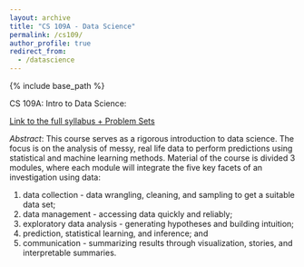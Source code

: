 ```yaml
---
layout: archive
title: "CS 109A - Data Science"
permalink: /cs109/
author_profile: true
redirect_from:
  - /datascience
---
```


{% include base_path %}

CS 109A: Intro to Data Science: 

[Link to the full syllabus + Problem Sets](https://github.com/acaide/CS109)

_Abstract_: 
This course serves as a rigorous introduction to data science. 
The focus is on the analysis of messy, real life data to perform predictions using statistical and machine learning methods. 
Material of the course is divided 3 modules, where each module will integrate the five key facets of an investigation using data:

1. data collection - data wrangling, cleaning, and sampling to get a suitable data set;
2. data management - accessing data quickly and reliably;
3. exploratory data analysis - generating hypotheses and building intuition;
4. prediction, statistical learning, and inference; and
5. communication - summarizing results through visualization, stories, and interpretable summaries.
  

